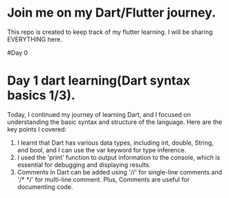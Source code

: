 # Join me on my Dart/Flutter journey.
This repo is created to keep track of my flutter learning. I will be sharing EVERYTHING here.

#Day 0

# Day 1 dart learning(Dart syntax basics 1/3).
Today, I continued my journey of learning Dart, and I focused on understanding the basic syntax and structure of the language. 
Here are the key points I covered:
1. I learnt that Dart has various data types, including int, double, String, and bool, and I can use the var keyword for type inference.
4. I used the 'print' function to output information to the console, which is essential for debugging and displaying results.
5. Comments in Dart can be added using '//' for single-line comments and '/* */' for multi-line comment. Plus, Comments are useful for documenting code.
